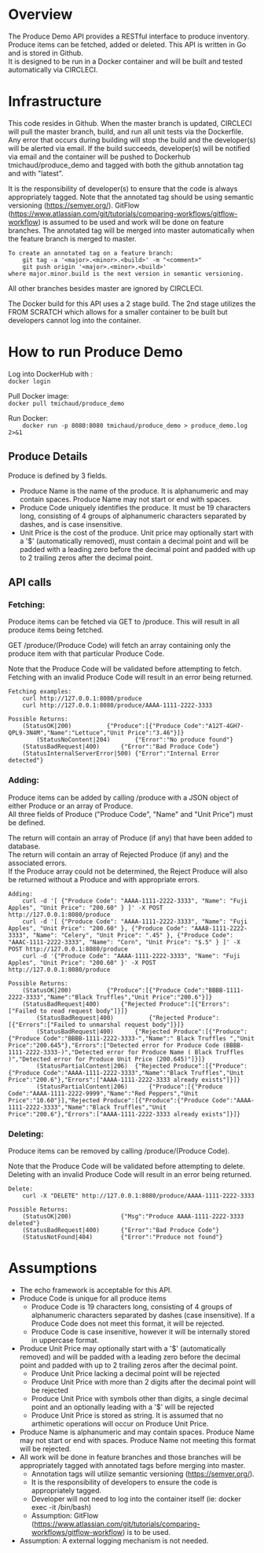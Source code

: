 # Overview
The Produce Demo API provides a RESTful interface to produce inventory.  Produce items can be fetched, added or deleted.  This API is written in Go and is stored in Github.  
It is designed to be run in a Docker container and will be built and tested automatically via CIRCLECI.  



# Infrastructure
This code resides in Github. When the master branch is updated, CIRCLECI will pull the master branch, build, and run all unit tests via the Dockerfile.  Any error that occurs during building will stop the build and the developer(s) will be alerted via email.  If the build succeeds, developer(s) will be notified via email and the container will be pushed to Dockerhub tmichaud/produce_demo and tagged with both the github annotation tag and with "latest".

It is the responsibility of developer(s) to ensure that the code is always appropriately tagged. Note that the annotated tag should be using semantic versioning (https://semver.org/).  GitFlow (https://www.atlassian.com/git/tutorials/comparing-workflows/gitflow-workflow) is assumed to be used and work will be done on feature branches.  The annotated tag will be merged into master automatically when the feature branch is merged to master.

```
To create an annotated tag on a feature branch:
    git tag -a '<major>.<minor>.<build>' -m "<comment>"   
    git push origin '<major>.<minor>.<build>'
where major.minor.build is the next version in semantic versioning.
```

All other branches besides master are ignored by CIRCLECI. 

The Docker build for this API uses a 2 stage build. The 2nd stage utilizes the FROM SCRATCH which allows for a smaller container to be built but developers cannot log into the container.  

# How to run Produce Demo

Log into DockerHub with :  \
```	docker login ```

Pull Docker image:  \
```	docker pull tmichaud/produce_demo  ```

Run Docker:  \
``` 	docker run -p 8080:8080 tmichaud/produce_demo > produce_demo.log 2>&1   ```

## Produce Details

Produce is defined by 3 fields.
* Produce Name is the name of the produce.  It is alphanumeric and may contain spaces.  Produce Name may not start or end with spaces.  
* Produce Code uniquely identifies the produce.  It must be 19 characters long, consisting of 4 groups of alphanumeric characters separated by dashes, and is case insensitive. 
* Unit Price is the cost of the produce.  Unit price may optionally start with a '$' (automatically removed), must contain a decimal point and will be padded with a leading zero before the decimal point and padded with up to 2 trailing zeros after the decimal point.


## API calls
### Fetching:
Produce items can be fetched via GET to /produce. This will result in all produce items being fetched.

GET /produce/(Produce Code) will fetch an array containing only the produce item with that particular Produce Code.  

Note that the Produce Code will be validated before attempting to fetch.  Fetching with an invalid Produce Code will result in an error being returned. 

```
Fetching examples:
	curl http://127.0.0.1:8080/produce
	curl http://127.0.0.1:8080/produce/AAAA-1111-2222-3333

Possible Returns:
	(StatusOK|200) 			{"Produce":[{"Produce Code":"A12T-4GH7-QPL9-3N4M","Name":"Lettuce","Unit Price":"3.46"}]}
        (StatusNoContent|204)		{"Error":"No produce found"}
	(StatusBadRequest|400)		{"Error":"Bad Produce Code"}
	(StatusInternalServerError|500)	{"Error":"Internal Error detected"}
```
 
### Adding:
Produce items can be added by calling /produce with a JSON object of either Produce or an array of Produce. \
All three fields of Produce ("Produce Code", "Name" and "Unit Price") must be defined.  

The return will contain an array of Produce (if any) that have been added to database. \
The return will contain an array of Rejected Produce (if any) and the associated errors. \
If the Produce array could not be determined, the Reject Produce will also be returned without a Produce and with appropriate errors.

```
Adding:
	curl -d '[ {"Produce Code": "AAAA-1111-2222-3333", "Name": "Fuji Apples", "Unit Price": "200.60" } ]' -X POST http://127.0.0.1:8080/produce
	curl -d '[ {"Produce Code": "AAAA-1111-2222-3333", "Name": "Fuji Apples", "Unit Price": "200.60" }, {"Produce Code": "AAAB-1111-2222-3333", "Name": "Celery", "Unit Price": ".45" }, {"Produce Code": "AAAC-1111-2222-3333", "Name": "Corn", "Unit Price": "$.5" } ]' -X POST http://127.0.0.1:8080/produce
	curl -d '{"Produce Code": "AAAA-1111-2222-3333", "Name": "Fuji Apples", "Unit Price": "200.60" }' -X POST http://127.0.0.1:8080/produce

Possible Returns:
	(StatusOK|200)			{"Produce":[{"Produce Code":"BBBB-1111-2222-3333","Name":"Black Truffles","Unit Price":"200.6"}]}
	(StatusBadRequest|400)		{"Rejected Produce":[{"Errors":["Failed to read request body"]}]}
        (StatusBadRequest|400)          {"Rejected Produce":[{"Errors":["Failed to unmarshal request body"]}]}
        (StatusBadRequest|400)  	{"Rejected Produce":[{"Produce":{"Produce Code":"BBBB-1111-2222-3333-","Name":" Black Truffles ","Unit Price":"200.645"},"Errors":["Detected error for Produce Code (BBBB-1111-2222-3333-)","Detected error for Produce Name ( Black Truffles )","Detected error for Produce Unit Price (200.645)"]}]}
        (StatusPartialContent|206)	{"Rejected Produce":[{"Produce":{"Produce Code":"AAAA-1111-2222-3333","Name":"Black Truffles","Unit Price":"200.6"},"Errors":["AAAA-1111-2222-3333 already exists"]}]}
        (StatusPartialContent|206)      {"Produce":[{"Produce Code":"AAAA-1111-2222-9999","Name":"Red Peppers","Unit Price":"10.60"}],"Rejected Produce":[{"Produce":{"Produce Code":"AAAA-1111-2222-3333","Name":"Black Truffles","Unit Price":"200.6"},"Errors":["AAAA-1111-2222-3333 already exists"]}]}
```

### Deleting:
Produce items can be removed by calling /produce/(Produce Code).   

Note that the Produce Code will be validated before attempting to delete.  Deleting with an invalid Produce Code will result in an error being returned. 

```
Delete:
	curl -X "DELETE" http://127.0.0.1:8080/produce/AAAA-1111-2222-3333

Possible Returns:
	(StatusOK|200)          	{"Msg":"Produce AAAA-1111-2222-3333 deleted"}
	(StatusBadRequest|400)  	{"Error":"Bad Produce Code"}
	(StatusNotFound|404)    	{"Error":"Produce not found"}
```

# Assumptions
* The echo framework is acceptable for this API.
* Produce Code is unique for all produce items
  * Produce Code is 19 characters long, consisting of 4 groups of alphanumeric characters separated by dashes (case insensitive).  If a Produce Code does not meet this format, it will be rejected.
  * Produce Code is case insenitive, however it will be internally stored in uppercase format.
* Produce Unit Price may optionally start with a '$' (automatically removed) and will be padded with a leading zero before the decimal point and padded with up to 2 trailing zeros after the decimal point.
  * Produce Unit Price lacking a decimal point will be rejected
  * Produce Unit Price with more than 2 digits after the decimal point will be rejected
  * Produce Unit Price with symbols other than digits, a single decimal point and an optionally leading with a '$' will be rejected
  * Produce Unit Price is stored as string.  It is assumed that no arthimetic operations will occur on Produce Unit Price.
* Produce Name is alphanumeric and may contain spaces.  Produce Name may not start or end with spaces.  Produce Name not meeting this format will be rejected.
* All work will be done in feature branches and those branches will be appropriately tagged with annotated tags before merging into master.  
  * Annotation tags will utilize semantic versioning (https://semver.org/).
  * It is the responsibility of developers to ensure the code is appropriately tagged.
  * Developer will not need to log into the container itself (ie: docker exec -it /bin/bash)  
  * Assumption: GitFlow (https://www.atlassian.com/git/tutorials/comparing-workflows/gitflow-workflow) is to be used.
* Assumption: A external logging mechanism is not needed.

